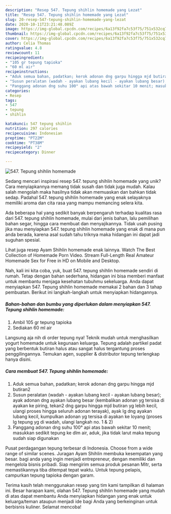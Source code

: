 ```yaml
---
description: "Resep 547. Tepung shihlin homemade yang Lezat"
title: "Resep 547. Tepung shihlin homemade yang Lezat"
slug: 20-resep-547-tepung-shihlin-homemade-yang-lezat
date: 2020-10-11T23:21:48.089Z
image: https://img-global.cpcdn.com/recipes/6a13f92fa7c53f75/751x532cq70/547-tepung-shihlin-homemade-foto-resep-utama.jpg
thumbnail: https://img-global.cpcdn.com/recipes/6a13f92fa7c53f75/751x532cq70/547-tepung-shihlin-homemade-foto-resep-utama.jpg
cover: https://img-global.cpcdn.com/recipes/6a13f92fa7c53f75/751x532cq70/547-tepung-shihlin-homemade-foto-resep-utama.jpg
author: Celia Thomas
ratingvalue: 4.8
reviewcount: 11
recipeingredient:
- "105 gr tepung tapioka"
- "60 ml air"
recipeinstructions:
- "Aduk semua bahan, padatkan; kerok adonan dng garpu hingga mjd butiran2"
- "Susun peralatan (wadah - ayakan lubang kecil - ayakan lubang besar); ayak adonan dng ayakan lubang besar (kembalikan adonan yg tersisa di ayakan ke piring, tekan2 dng garpu hingga mjd butiran yg lebih kecil, ulangi proses hingga seluruh adonan terayak), ayak lg dng ayakan lubang kecil, kumpulkan adonan yg tersisa di ayakan ke loyang (proses lg tepung yg di wadah, ulangi langkah no. 1 &amp; 2)"
- "Panggang adonan dng suhu 100° api atas bawah sekitar 10 menit; masukkan sedikit tepung ke dlm air, aduk, jika tidak larut maka tepung sudah siap digunakan"
categories:
- Resep
tags:
- 547
- tepung
- shihlin

katakunci: 547 tepung shihlin 
nutrition: 297 calories
recipecuisine: Indonesian
preptime: "PT22M"
cooktime: "PT38M"
recipeyield: "2"
recipecategory: Dinner

---
```



![547. Tepung shihlin homemade](https://img-global.cpcdn.com/recipes/6a13f92fa7c53f75/751x532cq70/547-tepung-shihlin-homemade-foto-resep-utama.jpg)

Sedang mencari inspirasi resep 547. tepung shihlin homemade yang unik? Cara menyiapkannya memang tidak susah dan tidak juga mudah. Kalau salah mengolah maka hasilnya tidak akan memuaskan dan bahkan tidak sedap. Padahal 547. tepung shihlin homemade yang enak selayaknya memiliki aroma dan cita rasa yang mampu memancing selera kita.

Ada beberapa hal yang sedikit banyak berpengaruh terhadap kualitas rasa dari 547. tepung shihlin homemade, mulai dari jenis bahan, lalu pemilihan bahan segar, hingga cara membuat dan menyajikannya. Tidak usah pusing jika mau menyiapkan 547. tepung shihlin homemade yang enak di mana pun anda berada, karena asal sudah tahu triknya maka hidangan ini dapat jadi suguhan spesial.

Lihat juga resep Ayam Shihlin homemade enak lainnya. Watch The Best Collection of Homemade Porn Video. Stream Full-Length Real Amateur Homemade Sex for Free in HD on Mobile and Desktop.


Nah, kali ini kita coba, yuk, buat 547. tepung shihlin homemade sendiri di rumah. Tetap dengan bahan sederhana, hidangan ini bisa memberi manfaat untuk membantu menjaga kesehatan tubuhmu sekeluarga. Anda dapat menyiapkan 547. Tepung shihlin homemade memakai 2 bahan dan 3 tahap pembuatan. Berikut ini langkah-langkah untuk menyiapkan hidangannya.

<!--inarticleads1-->

##### Bahan-bahan dan bumbu yang diperlukan dalam menyiapkan 547. Tepung shihlin homemade:

1. Ambil 105 gr tepung tapioka
1. Sediakan 60 ml air


Langsung aja nih di order tepung nya! Teknik mudah untuk menghasilkan yogurt homemade untuk kegunaan keluarga. Tepung adalah partikel padat yang berbentuk butiran halus atau sangat halus tergantung proses penggilingannya. Temukan agen, supplier &amp; distributor tepung terlengkap hanya disini. 

<!--inarticleads2-->

##### Cara membuat 547. Tepung shihlin homemade:

1. Aduk semua bahan, padatkan; kerok adonan dng garpu hingga mjd butiran2
1. Susun peralatan (wadah - ayakan lubang kecil - ayakan lubang besar); ayak adonan dng ayakan lubang besar (kembalikan adonan yg tersisa di ayakan ke piring, tekan2 dng garpu hingga mjd butiran yg lebih kecil, ulangi proses hingga seluruh adonan terayak), ayak lg dng ayakan lubang kecil, kumpulkan adonan yg tersisa di ayakan ke loyang (proses lg tepung yg di wadah, ulangi langkah no. 1 &amp; 2)
1. Panggang adonan dng suhu 100° api atas bawah sekitar 10 menit; masukkan sedikit tepung ke dlm air, aduk, jika tidak larut maka tepung sudah siap digunakan


Pusat perdagangan tepung terbesar di Indonesia. Choose from a wide range of similar scenes. Juragan Ayam Shihlin membuka kesempatan yang besar. bagi anda yang ingin menjadi entrepreneur, dengan memiliki dan mengelola bisnis pribadi. Siap mengirim semua produk pesanan Mitr, serta memastikannya tiba ditempat tepat waktu. Untuk tepung pelapis, campurkan tepung tapioka dengan garam. 

Terima kasih telah menggunakan resep yang tim kami tampilkan di halaman ini. Besar harapan kami, olahan 547. Tepung shihlin homemade yang mudah di atas dapat membantu Anda menyiapkan hidangan yang enak untuk keluarga/teman ataupun menjadi ide bagi Anda yang berkeinginan untuk berbisnis kuliner. Selamat mencoba!
